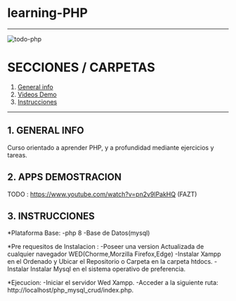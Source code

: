 # learning-PHP

---
![todo-php](https://user-images.githubusercontent.com/65297719/114050198-598a2080-988c-11eb-974f-2ec36d0f9a4c.jpg)

# SECCIONES / CARPETAS

1. [ General info](#general-info)
2. [ Videos Demo](#videos-demo)
3. [ Instrucciones](#instrucciones)

---

## 1. GENERAL INFO

Curso orientado a aprender PHP, y a profundidad mediante ejercicios y tareas.

## 2. APPS DEMOSTRACION

TODO : https://www.youtube.com/watch?v=pn2v9lPakHQ (FAZT)

## 3. INSTRUCCIONES

\*Plataforma Base: 
-php 8 
-Base de Datos(mysql)

\*Pre requesitos de Instalacion : -Poseer una version Actualizada de cualquier
navegador WED(Chorme,Morzilla Firefox,Edge) -Instalar Xampp en el Ordenado y
Ubicar el Repositorio o Carpeta en la carpeta htdocs. -Instalar Instalar Mysql
en el sistema operativo de preferencia.

\*Ejecucion: 
-Iniciar el servidor Wed Xampp. 
-Acceder a la siguiente ruta:
http://localhost/php_mysql_crud/index.php.
